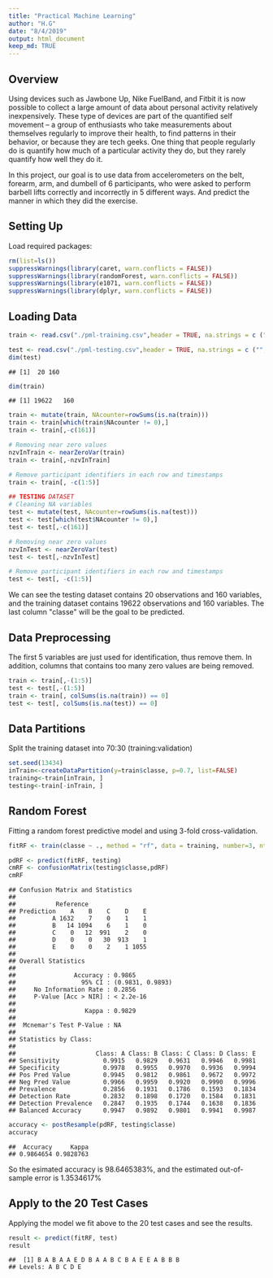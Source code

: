 ```yaml
---
title: "Practical Machine Learning"
author: "H.G"
date: "8/4/2019"
output: html_document
keep_md: TRUE
---
```


## Overview
Using devices such as Jawbone Up, Nike FuelBand, and Fitbit it is now possible to collect a large amount of data about personal activity relatively inexpensively. These type of devices are part of the quantified self movement – a group of enthusiasts who take measurements about themselves regularly to improve their health, to find patterns in their behavior, or because they are tech geeks. One thing that people regularly do is quantify how much of a particular activity they do, but they rarely quantify how well they do it. 

In this project, our goal is to use data from accelerometers on the belt, forearm, arm, and dumbell of 6 participants, who were asked to perform barbell lifts correctly and incorrectly in 5 different ways. And predict the manner in which they did the exercise.

## Setting Up
Load required packages:

```r
rm(list=ls())
suppressWarnings(library(caret, warn.conflicts = FALSE))
suppressWarnings(library(randomForest, warn.conflicts = FALSE))
suppressWarnings(library(e1071, warn.conflicts = FALSE))
suppressWarnings(library(dplyr, warn.conflicts = FALSE))
```

## Loading Data

```r
train <- read.csv("./pml-training.csv",header = TRUE, na.strings = c ("","NA"))

test <- read.csv("./pml-testing.csv",header = TRUE, na.strings = c ("","NA"))
dim(test)
```

```
## [1]  20 160
```

```r
dim(train)
```

```
## [1] 19622   160
```



```r
train <- mutate(train, NAcounter=rowSums(is.na(train))) 
train <- train[which(train$NAcounter != 0),]
train <- train[,-c(161)]

# Removing near zero values
nzvInTrain <- nearZeroVar(train)
train <- train[,-nzvInTrain]

# Remove participant identifiers in each row and timestamps
train <- train[, -c(1:5)]

## TESTING DATASET
# Cleaning NA variables
test <- mutate(test, NAcounter=rowSums(is.na(test))) 
test <- test[which(test$NAcounter != 0),]
test <- test[,-c(161)]

# Removing near zero values
nzvInTest <- nearZeroVar(test)
test <- test[,-nzvInTest]

# Remove participant identifiers in each row and timestamps
test <- test[, -c(1:5)]
```



We can see the testing dataset contains 20 observations and 160 variables, and the training dataset contains 19622 observations and 160 variables. The last column "classe" will be the goal to be predicted.

## Data Preprocessing
The first 5 variables are just used for identification, thus remove them. In addition, columns that contains too many zero values are being removed.

```r
train <- train[,-(1:5)]
test <- test[,-(1:5)]
train <- train[, colSums(is.na(train)) == 0] 
test <- test[, colSums(is.na(test)) == 0] 
```

## Data Partitions
Split the training dataset into 70:30 (training:validation)

```r
set.seed(13434)
inTrain<-createDataPartition(y=train$classe, p=0.7, list=FALSE)
training<-train[inTrain, ]
testing<-train[-inTrain, ]
```
## Random Forest
Fitting a random forest predictive model and using 3-fold cross-validation.

```r
fitRF <- train(classe ~ ., method = "rf", data = training, number=3, ntree=200)
```

```r
pdRF <- predict(fitRF, testing)
cmRF <- confusionMatrix(testing$classe,pdRF)
cmRF
```

```
## Confusion Matrix and Statistics
## 
##           Reference
## Prediction    A    B    C    D    E
##          A 1632    7    0    1    1
##          B   14 1094    6    1    0
##          C    0   12  991    2    0
##          D    0    0   30  913    1
##          E    0    0    2    1 1055
## 
## Overall Statistics
##                                           
##                Accuracy : 0.9865          
##                  95% CI : (0.9831, 0.9893)
##     No Information Rate : 0.2856          
##     P-Value [Acc > NIR] : < 2.2e-16       
##                                           
##                   Kappa : 0.9829          
##                                           
##  Mcnemar's Test P-Value : NA              
## 
## Statistics by Class:
## 
##                      Class: A Class: B Class: C Class: D Class: E
## Sensitivity            0.9915   0.9829   0.9631   0.9946   0.9981
## Specificity            0.9978   0.9955   0.9970   0.9936   0.9994
## Pos Pred Value         0.9945   0.9812   0.9861   0.9672   0.9972
## Neg Pred Value         0.9966   0.9959   0.9920   0.9990   0.9996
## Prevalence             0.2856   0.1931   0.1786   0.1593   0.1834
## Detection Rate         0.2832   0.1898   0.1720   0.1584   0.1831
## Detection Prevalence   0.2847   0.1935   0.1744   0.1638   0.1836
## Balanced Accuracy      0.9947   0.9892   0.9801   0.9941   0.9987
```

```r
accuracy <- postResample(pdRF, testing$classe)
accuracy
```

```
##  Accuracy     Kappa 
## 0.9864654 0.9828763
```
So the esimated accuracy is 98.6465383%, and the estimated out-of-sample error is 1.3534617%

## Apply to the 20 Test Cases
Applying the model we fit above to the 20 test cases and see the results.

```r
result <- predict(fitRF, test)
result
```

```
##  [1] B A B A A E D B A A B C B A E E A B B B
## Levels: A B C D E
```
















